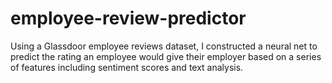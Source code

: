 # employee-review-predictor
Using a Glassdoor employee reviews dataset, I constructed a neural net to predict the rating an employee would give their employer based on a series of features including sentiment scores and text analysis.
